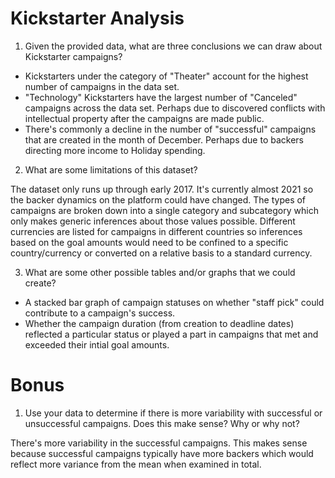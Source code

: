# Kickstarter Analysis 

1.	Given the provided data, what are three conclusions we can draw about Kickstarter campaigns?

* Kickstarters under the category of "Theater" account for the highest number of campaigns in the data set.
* "Technology" Kickstarters have the largest number of "Canceled" campaigns across the data set.  Perhaps due to discovered conflicts with intellectual property after the campaigns are made public.
* There's commonly a decline in the number of "successful" campaigns that are created in the month of December.  Perhaps due to backers directing more income to Holiday spending.

2.	What are some limitations of this dataset?

The dataset only runs up through early 2017.  It's currently almost 2021 so the backer dynamics on the platform could have changed. The types of campaigns are broken down into a   single category and subcategory which only makes generic inferences about those values possible.  Different  currencies are listed for campaigns in different countries so      inferences based on the goal amounts would need to be confined to a specific country/currency or converted on a relative basis to a standard currency.

3.	What are some other possible tables and/or graphs that we could create?

* A stacked bar graph of campaign statuses on whether "staff pick" could contribute to a campaign's success.
* Whether the campaign duration (from creation to deadline dates) reflected a particular status or played a part in campaigns that met and exceeded their intial goal amounts. 

# Bonus

1. Use your data to determine if there is more variability with successful or unsuccessful campaigns. Does this make sense? Why or why not?

There's more variability in the successful campaigns.  This makes sense because successful campaigns typically have more backers which would reflect more variance from the mean when examined in total.
